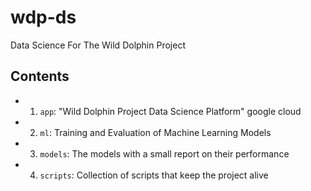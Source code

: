 # wdp-ds
Data Science For The Wild Dolphin Project

## Contents

+ 1) `app`: "Wild Dolphin Project Data Science Platform" google cloud 
+ 2) `ml`: Training and Evaluation of Machine Learning Models
+ 3) `models`: The models with a small report on their performance
+ 4) `scripts`: Collection of scripts that keep the project alive

